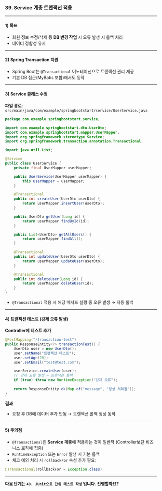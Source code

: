 ### 39. Service 계층 트랜잭션 적용

---

#### 1) **목표**

* 회원 정보 수정/삭제 등 **DB 변경 작업** 시 오류 발생 시 롤백 처리
* 데이터 정합성 유지

---

#### 2) **Spring Transaction 지원**

* Spring Boot는 `@Transactional` 어노테이션으로 트랜잭션 관리 제공
* 기본 DB 접근(MyBatis 포함)에서도 동작

---

#### 3) **Service 클래스 수정**

**파일 경로**: `src/main/java/com/example/springbootstart/service/UserService.java`

```java
package com.example.springbootstart.service;

import com.example.springbootstart.dto.UserDto;
import com.example.springbootstart.mapper.UserMapper;
import org.springframework.stereotype.Service;
import org.springframework.transaction.annotation.Transactional;

import java.util.List;

@Service
public class UserService {
    private final UserMapper userMapper;

    public UserService(UserMapper userMapper) {
        this.userMapper = userMapper;
    }

    @Transactional
    public int createUser(UserDto userDto) {
        return userMapper.insertUser(userDto);
    }

    public UserDto getUser(Long id) {
        return userMapper.findById(id);
    }

    public List<UserDto> getAllUsers() {
        return userMapper.findAll();
    }

    @Transactional
    public int updateUser(UserDto userDto) {
        return userMapper.updateUser(userDto);
    }

    @Transactional
    public int deleteUser(Long id) {
        return userMapper.deleteUser(id);
    }
}
```

* `@Transactional` 적용 시 해당 메서드 실행 중 오류 발생 → 자동 롤백

---

#### 4) **트랜잭션 테스트 (강제 오류 발생)**

**Controller에 테스트 추가**

```java
@PostMapping("/transaction-test")
public ResponseEntity<?> transactionTest() {
    UserDto user = new UserDto();
    user.setName("트랜잭션 테스트");
    user.setAge(20);
    user.setEmail("test@test.com");

    userService.createUser(user);
    // 강제 오류 발생 → 트랜잭션 롤백
    if (true) throw new RuntimeException("강제 오류");
    
    return ResponseEntity.ok(Map.of("message", "정상 처리됨"));
}
```

**결과**

* 요청 후 DB에 데이터 추가 안됨 → 트랜잭션 롤백 정상 동작

---

#### 5) **주의점**

* `@Transactional`은 **Service 계층**에 적용하는 것이 일반적 (Controller보단 비즈니스 로직에 집중)
* `RuntimeException` 또는 `Error` 발생 시 기본 롤백
* 체크 예외 처리 시 `rollbackFor` 속성 추가 필요:

```java
@Transactional(rollbackFor = Exception.class)
```

---

**다음 단계는 `40. JUnit으로 단위 테스트 작성` 입니다. 진행할까요?**
